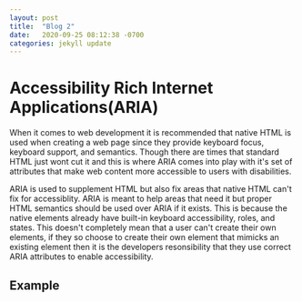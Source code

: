 ```yaml
---
layout: post
title:  "Blog 2"
date:   2020-09-25 08:12:38 -0700
categories: jekyll update
---
```


<h1>Accessibility Rich Internet Applications(ARIA) </h1>
<p>
When it comes to web development it is recommended that native HTML is used when creating a web page since they provide keyboard focus, keyboard support, and semantics. Though there are times that standard HTML just wont cut it and this is where ARIA comes into play with it's set of attributes that make web content more accessible to users with disabilities.
</p>
<p>
ARIA is used to supplement HTML but also fix areas that native HTML can't fix for accessiblity. ARIA is meant to help areas that need it but proper HTML semantics should be used over ARIA if it exists. This is because the native elements already have built-in keyboard accessibility, roles, and states. This doesn't completely mean that a user can't create their own elements, if they so choose to create their own element that mimicks an existing element then it is the developers resonsibility that they use correct ARIA attributes to enable accessibility. 
</p>
<h2>Example</h2>
<p>

</p>